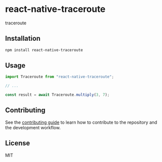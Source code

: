 # react-native-traceroute

traceroute

## Installation

```sh
npm install react-native-traceroute
```

## Usage

```js
import Traceroute from "react-native-traceroute";

// ...

const result = await Traceroute.multiply(3, 7);
```

## Contributing

See the [contributing guide](CONTRIBUTING.md) to learn how to contribute to the repository and the development workflow.

## License

MIT
